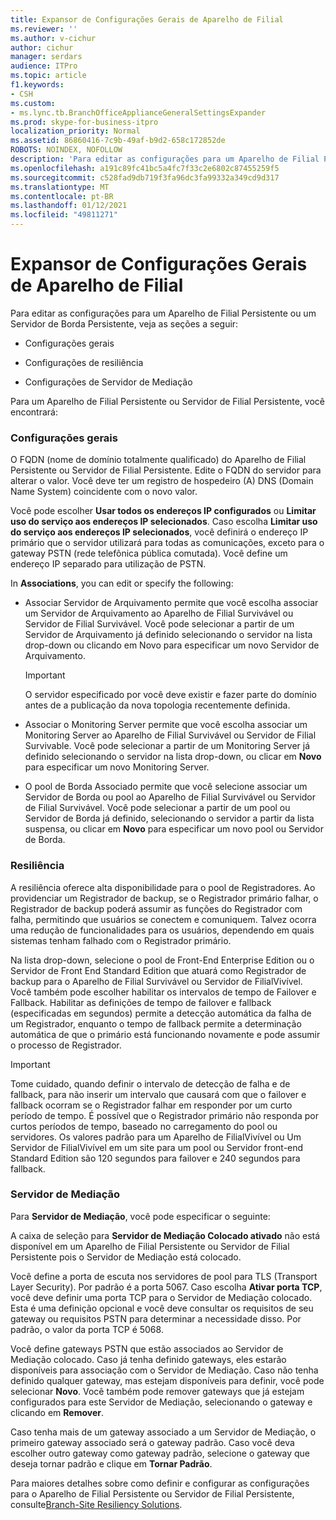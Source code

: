 ```yaml
---
title: Expansor de Configurações Gerais de Aparelho de Filial
ms.reviewer: ''
ms.author: v-cichur
author: cichur
manager: serdars
audience: ITPro
ms.topic: article
f1.keywords:
- CSH
ms.custom:
- ms.lync.tb.BranchOfficeApplianceGeneralSettingsExpander
ms.prod: skype-for-business-itpro
localization_priority: Normal
ms.assetid: 86860416-7c9b-49af-b9d2-658c172852de
ROBOTS: NOINDEX, NOFOLLOW
description: 'Para editar as configurações para um Aparelho de Filial Persistente ou um Servidor de Borda Persistente, veja as seções a seguir:'
ms.openlocfilehash: a191c89fc41bc5a4fc7f33c2e6802c87455259f5
ms.sourcegitcommit: c528fad9db719f3fa96dc3fa99332a349cd9d317
ms.translationtype: MT
ms.contentlocale: pt-BR
ms.lasthandoff: 01/12/2021
ms.locfileid: "49811271"
---
```

# <a name="branch-office-appliance-general-settings-expander"></a>Expansor de Configurações Gerais de Aparelho de Filial

Para editar as configurações para um Aparelho de Filial Persistente ou um Servidor de Borda Persistente, veja as seções a seguir:

- Configurações gerais

- Configurações de resiliência

- Configurações de Servidor de Mediação


Para um Aparelho de Filial Persistente ou Servidor de Filial Persistente, você encontrará:

### <a name="general-settings"></a>Configurações gerais

O FQDN (nome de domínio totalmente qualificado) do Aparelho de Filial Persistente ou Servidor de Filial Persistente. Edite o FQDN do servidor para alterar o valor. Você deve ter um registro de hospedeiro (A) DNS (Domain Name System) coincidente com o novo valor.

Você pode escolher  **Usar todos os endereços IP configurados** ou  **Limitar uso do serviço aos endereços IP selecionados**. Caso escolha  **Limitar uso do serviço aos endereços IP selecionados**, você definirá o endereço IP primário que o servidor utilizará para todas as comunicações, exceto para o gateway PSTN (rede telefônica pública comutada). Você define um endereço IP separado para utilização de PSTN.

In **Associations**, you can edit or specify the following:

- Associar Servidor de Arquivamento permite que você escolha associar um Servidor de Arquivamento ao Aparelho de Filial Survivável ou Servidor de Filial Survivável. Você pode selecionar a partir de um Servidor de Arquivamento já definido  selecionando o servidor na lista drop-down ou clicando em Novo para especificar um novo Servidor de Arquivamento.

    > [!IMPORTANT]
    > O servidor especificado por você deve existir e fazer parte do domínio antes de a publicação da nova topologia recentemente definida.

- Associar o Monitoring Server permite que você escolha associar um Monitoring Server ao Aparelho de Filial Survivável ou Servidor de Filial Survivable. Você pode selecionar a partir de um Monitoring Server já definido selecionando o servidor na lista drop-down, ou clicar em **Novo** para especificar um novo Monitoring Server.

- O pool de Borda Associado permite que você selecione associar um Servidor de Borda ou pool ao Aparelho de Filial Survivável ou Servidor de Filial Survivável. Você pode selecionar a partir de um pool ou Servidor de Borda já definido, selecionando o servidor a partir da lista suspensa, ou clicar em **Novo** para especificar um novo pool ou Servidor de Borda.

### <a name="resiliency"></a>Resiliência

A resiliência oferece alta disponibilidade para o pool de Registradores. Ao providenciar um Registrador de backup, se o Registrador primário falhar, o Registrador de backup poderá assumir as funções do Registrador com falha, permitindo que usuários se conectem e comuniquem. Talvez ocorra uma redução de funcionalidades para os usuários, dependendo em quais sistemas tenham falhado com o Registrador primário.

Na lista drop-down, selecione o pool de Front-End Enterprise Edition ou o Servidor de Front End Standard Edition que atuará como Registrador de backup para o Aparelho de Filial Survivável ou Servidor de FilialVivível. Você também pode escolher habilitar os intervalos de tempo de Failover e Fallback. Habilitar as definições de tempo de failover e fallback (especificadas em segundos) permite a detecção automática da falha de um Registrador, enquanto o tempo de fallback permite a determinação automática de que o primário está funcionando novamente e pode assumir o processo de Registrador.

> [!IMPORTANT]
> Tome cuidado, quando definir o intervalo de detecção de falha e de fallback, para não inserir um intervalo que causará com que o failover e fallback ocorram se o Registrador falhar em responder por um curto período de tempo. É possível que o Registrador primário não responda por curtos períodos de tempo, baseado no carregamento do pool ou servidores. Os valores padrão para um Aparelho de FilialVivível ou Um Servidor de FilialVivível em um site para um pool ou Servidor front-end Standard Edition são 120 segundos para failover e 240 segundos para fallback.

### <a name="mediation-server"></a>Servidor de Mediação

Para **Servidor de Mediação**, você pode especificar o seguinte:

A caixa de seleção para **Servidor de Mediação Colocado ativado** não está disponível em um Aparelho de Filial Persistente ou Servidor de Filial Persistente pois o Servidor de Mediação está colocado.

Você define a porta de escuta nos servidores de pool para TLS (Transport Layer Security). Por padrão é a porta 5067. Caso escolha **Ativar porta TCP**, você deve definir uma porta TCP para o Servidor de Mediação colocado. Esta é uma definição opcional e você deve consultar os requisitos de seu gateway ou requisitos PSTN para determinar a necessidade disso. Por padrão, o valor da porta TCP é 5068.

Você define gateways PSTN que estão associados ao Servidor de Mediação colocado. Caso já tenha definido gateways, eles estarão disponíveis para associação com o Servidor de Mediação. Caso não tenha definido qualquer gateway, mas estejam disponíveis para definir, você pode selecionar **Novo**. Você também pode remover gateways que já estejam configurados para este Servidor de Mediação, selecionando o gateway e clicando em  **Remover**.

Caso tenha mais de um gateway associado a um Servidor de Mediação, o primeiro gateway associado será o gateway padrão. Caso você deva escolher outro gateway como gateway padrão, selecione o gateway que deseja tornar padrão e clique em **Tornar Padrão**.


Para maiores detalhes sobre como definir e configurar as configurações para o Aparelho de Filial Persistente ou Servidor de Filial Persistente, consulte[Branch-Site Resiliency Solutions](https://technet.microsoft.com/library/1700f99b-709c-4e47-88eb-c0a5490e26e2.aspx).


